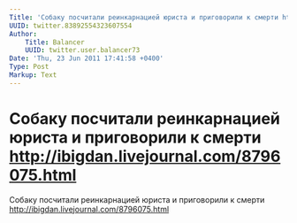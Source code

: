 ```yaml
---
Title: 'Собаку посчитали реинкарнацией юриста и приговорили к смерти http://ibigdan.livejournal.com/8796075.html'
UUID: twitter.83892554323607554
Author:
    Title: Balancer
    UUID: twitter.user.balancer73
Date: 'Thu, 23 Jun 2011 17:41:58 +0400'
Type: Post
Markup: Text
---
```


# Собаку посчитали реинкарнацией юриста и приговорили к смерти http://ibigdan.livejournal.com/8796075.html

Собаку посчитали реинкарнацией юриста и приговорили к смерти
http://ibigdan.livejournal.com/8796075.html